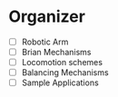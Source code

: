 # Organizer
- [ ] Robotic Arm
- [ ] Brian Mechanisms
- [ ] Locomotion schemes
- [ ] Balancing Mechanisms
- [ ] Sample Applications